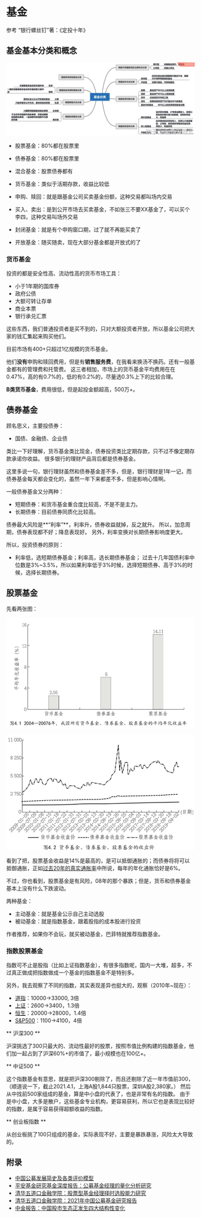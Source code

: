 # 基金

参考 “银行螺丝钉”著：《定投十年》

## 基金基本分类和概念

![](/images/20210503/1620027503045.jpg)

- 股票基金：80%都在股票里
- 债券基金：80%都在股票里
- 混合基金：股票债券都有
- 货币基金：类似于活期存款，收益比较低

- 申购、赎回：就是跟基金公司买卖基金份额，这种交易都叫场内交易
- 买入、卖出：是到公开市场去买卖基金，不如张三不要XX基金了，可以买个李四，这种交易叫场外交易

- 封闭基金：就是有个申购窗口期，过了就不再能买卖了
- 开放基金：随买随卖，现在大部分基金都是开放式的了


### 货币基金

投资的都是安全性高、流动性高的货币市场工具：
- 小于1年期的国库券
- 政府公债
- 大额可转让存单
- 商业本票
- 银行承兑汇票

这些东西，我们普通投资者是买不到的，只对大额投资者开放，所以基金公司把大家的钱汇集起来购买他们。

目前市场有400+只超过1亿规模的货币基金。

他们**没有**申购和赎回费用，但是有**销售服务费**，在我看来换汤不换药。还有一般基金都有的管理费和托管费。
这三者相加，市场上的货币基金平均费用在在0.47%，高的有0.7%的，低的有0.2%的，尽量选0.3%上下的比较合理。

**B类货币基金**，费用很低，但是起投金额超高，500万+。

## 债券基金

顾名思义，主要投债券：
- 国债、金融债、企业债

类比一下好理解，货币基金类比现金，债券投资类比定期存款，只不过不像定期存款承诺你收益。
很多银行的理财产品背后都是债券基金。

这里多说一句，银行理财虽然和债券基金差不多，但是，银行理财是1年一记，而债券基金每天都会变化的，虽然一年下来都差不多，但是影响心情啊。

一般债券基金又分两种：
- 短期债券：和货币基金重合度比较高，不是不是主力。
- 长期债券：目前债券同质化比较高。

债券最大风险是**“利率”**，利率升，债券收益就掉，反之就升。
所以，加息周期，债券表现都不好；降息表现好。
另外，利率变换对长期债券影响度更大。

所以，投资债券的原则：
- 利率低，选短期债券基金；利率高，选长期债券基金；
过去十几年国债利率中位数是3%\~3.5%，所以如果利率低于3%时候，选择短期债券、高于3%的时候，选择长期债券。

## 股票基金

先看两张图：

![](/images/20210503/1620029492767.jpg)

![](/images/20210503/1620029619014.jpg)

看到了把，股票基金收益是14%是最高的，是可以抵御通胀的；而债券将将可以抵御通胀，正如[过去20年的真实通胀率](https://mp.weixin.qq.com/s/wal17un9ENkGMp6W07O_Vw)中所说，每年的年化通胀恰好是6%。

不过，你也看到，股票基金是有风险，08年的那个暴跌；但是，货币和债券基金基本上没有什么下跌波动。

两种基金：
- 主动基金：就是基金公示自己主动选股
- 被动基金：就是指数基金，跟着股指的成本股进行投资

作者推荐，如果你不会玩，就买被动基金，巴菲特就推荐指数基金。

### 指数股票基金

指数可不止是股指（比如上证指数基金），有很多指数呢，国内一大堆，超多，不过真正做成把指数做成一个基金的指数基金不是特别多。

另外，我去观察了不同的指数，其实表现差异也挺大的，观察（2010年~现在）：
- [道指](https://cn.investing.com/indices/us-30)：10000->33000, 3倍
- [上证](https://cn.investing.com/indices/shanghai-composite)：2600->3400，1.3倍
- [恒生](https://cn.investing.com/indices/hang-sen-40)：20000->28000，1.4倍
- [S&P500](https://cn.investing.com/indices/us-spx-500)：1100->4100，4倍

** 沪深300 **

沪深挑选了300只最大的、流动性最好的股票，按照市值比例构建的指数基金，他们加一起占到了沪深60%+的市值了，最小规模也在100亿+。

** 中证500 **

这个指数基金有意思，就是把沪深300剔除了，而且还剔除了近一年市值前300，（顺道说一下，截止2021.4.1，上海A股1,844只股票，深圳A股2,380家。）
然后从中找前500家组成的基金，算是中小盘的代表了，也是非常有名的指数。
由于是中小盘，大多是散户，这些基金专业机构，更容易获利，所以它也是表现比较好的指数，是属于容易获得超额收益的指数。

** 创业板指数 **

从创业板挑了100只组成的基金，实际表现不好，主要是暴跌暴涨，风险太大导致的。

## 附录
- [中国公募发展简史及各类评价模型](https://blog.csdn.net/The_Time_Runner/article/details/100735180)
- [平安基金研究基金深度报告：公募基金经理的量化分析研究](https://finance.sina.com.cn/stock/stockzmt/2020-08-27/doc-iivhvpwy3428581.shtml)
- [清华五道口金融学院：股票型基金经理择时选股能力研究](https://www.pbcsf.tsinghua.edu.cn/portal/article/index/id/1805.html)
- [清华五道口金融学院：2021年中国公募基金研究报告](https://item.jd.com/10032017242965.html)
- [中金报告：中国股市生态正发生四大结构性变化](https://news.stcn.com/sd/202012/t20201224_2662892.html)
